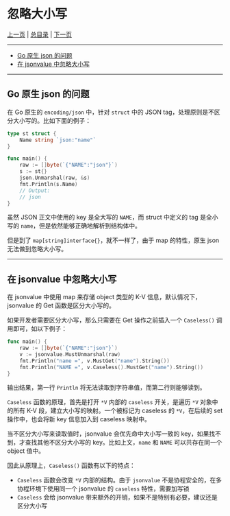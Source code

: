 # 忽略大小写

[上一页](./04_set.md) | [总目录](./README.md) | [下一页](./06_option.md)

---

- [Go 原生 json 的问题](./05_caseless.md#go-原生-json-的问题)
- [在 jsonvalue 中忽略大小写](./05_caseless.md#在-jsonvalue-中忽略大小写)

---

## Go 原生 json 的问题

在 Go 原生的 `encoding/json` 中，针对 `struct` 中的 JSON tag，处理原则是不区分大小写的。比如下面的例子：

```go
type st struct {
    Name string `json:"name"`
}

func main() {
    raw := []byte(`{"NAME":"json"}`)
    s := st{}
    json.Unmarshal(raw, &s)
    fmt.Println(s.Name)
    // Output:
    // json
}
```

虽然 JSON 正文中使用的 key 是全大写的 `NAME`，而 struct 中定义的 tag 是全小写的 `name`，但是依然能够正确地解析到结构体中。

但是到了 `map[string]interface{}`，就不一样了，由于 map 的特性，原生 json 无法做到忽略大小写。

---

## 在 jsonvalue 中忽略大小写

在 jsonvalue 中使用 map 来存储 object 类型的 K-V 信息，默认情况下，jsonvalue 的 Get 函数是区分大小写的。

如果开发者需要区分大小写，那么只需要在 Get 操作之前插入一个 `Caseless()` 调用即可，如以下例子：

```go
func main() {
    raw := []byte(`{"NAME":"json"}`)
    v := jsonvalue.MustUnmarshal(raw)
    fmt.Println("name =", v.MustGet("name").String())
    fmt.Println("NAME =", v.Caseless().MustGet("name").String())
}
```

输出结果，第一行 `Println` 将无法读取到字符串值，而第二行则能够读到。

`Caseless` 函数的原理，首先是打开 `*V` 内部的 `caseless` 开关，是遍历 `*V` 对象中的所有 K-V 段，建立大小写的映射。一个被标记为 caseless 的 `*V`，在后续的 set 操作中，也会将新 key 信息加入到 caseless 映射中。

当不区分大小写来读取值时，jsonvalue 会优先命中大小写一致的 key，如果找不到，才查找其他不区分大小写的 key。比如上文，`name` 和 `NAME` 可以共存在同一个 object 值中。


因此从原理上，`Caseless()` 函数有以下的特点：

- `Caseless` 函数会改变 `*V` 内部的结构。由于 `jsonvalue` 不是协程安全的，在多协程环境下使用同一个 jsonvalue 的 `caseless` 特性，需要加写锁
- `Caseless` 会给 jsonvalue 带来额外的开销，如果不是特别有必要，建议还是区分大小写
